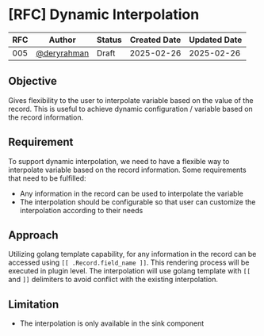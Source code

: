 # [RFC] Dynamic Interpolation

| RFC | Author | Status | Created Date | Updated Date |
| --- | ------ | ------ | ------------ | ------------ |
| 005 | [@deryrahman](https://github.com/deryrahman) | Draft | 2025-02-26 | 2025-02-26 |

## Objective
Gives flexibility to the user to interpolate variable based on the value of the record. This is useful to achieve dynamic configuration / variable based on the record information.

## Requirement
To support dynamic interpolation, we need to have a flexible way to interpolate variable based on the record information. Some requirements that need to be fulfilled:
- Any information in the record can be used to interpolate the variable
- The interpolation should be configurable so that user can customize the interpolation according to their needs

## Approach
Utilizing golang template capability, for any information in the record can be accessed using `[[ .Record.field_name ]]`. This rendering process will be executed in plugin level. The interpolation will use golang template with `[[` and `]]` delimiters to avoid conflict with the existing interpolation.

## Limitation
- The interpolation is only available in the sink component
